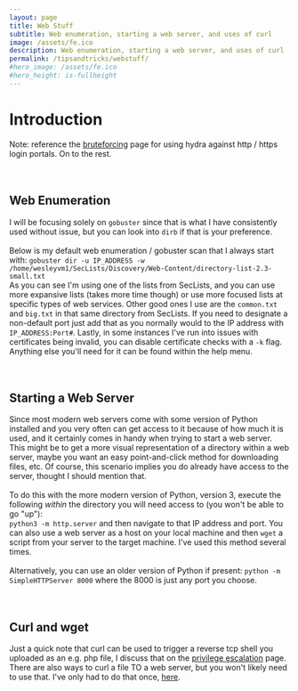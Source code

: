 ```yaml
---
layout: page
title: Web Stuff
subtitle: Web enumeration, starting a web server, and uses of curl
image: /assets/fe.ico
description: Web enumeration, starting a web server, and uses of curl
permalink: /tipsandtricks/webstuff/
#hero_image: /assets/fe.ico
#hero_height: is-fullheight
---
```


# Introduction
Note: reference the [bruteforcing](/tipsandtricks/bruteforcing/) page for using hydra against http / https login portals. On to the rest.
<br><br><br>
## Web Enumeration
I will be focusing solely on `gobuster` since that is what I have consistently used without issue, but you can look into `dirb` if that is your preference.
<br><br>
Below is my default web enumeration / gobuster scan that I always start with:
`gobuster dir -u IP_ADDRESS -w /home/wesleyvm1/SecLists/Discovery/Web-Content/directory-list-2.3-small.txt `<br>
As you can see I'm using one of the lists from SecLists, and you can use more expansive lists (takes more time though) or use more focused lists at specific types of web services. Other good ones I use are the `common.txt` and `big.txt` in that same directory from SecLists. If you need to designate a non-default port just add that as you normally would to the IP address with `IP_ADDRESS:Port#`. Lastly, in some instances I've run into issues with certificates being invalid, you can disable certificate checks with a `-k` flag. Anything else you'll need for it can be found within the help menu.
<br><br><br>
## Starting a Web Server
Since most modern web servers come with some version of Python installed and you very often can get access to it because of how much it is used, and it certainly comes in handy when trying to start a web server. This might be to get a more visual representation of a directory within a web server, maybe you want an easy point-and-click method for downloading files, etc. Of course, this scenario implies you do already have access to the server, thought I should mention that.<br><br>
To do this with the more modern version of Python, version 3, execute the following _within_ the directory you will need access to (you won't be able to go "up"):<br>
`python3 -m http.server` and then navigate to that IP address and port. You can also use a web server as a host on your local machine and then `wget` a script from your server to the target machine. I've used this method several times.
<br><br>
Alternatively, you can use an older version of Python if present:
`python -m SimpleHTTPServer 8000` where the 8000 is just any port you choose.
<br><br><br>
## Curl and wget
Just a quick note that curl can be used to trigger a reverse tcp shell you uploaded as an e.g. php file, I discuss that on the [privilege escalation](/tipsandtricks/privilegeescalation/) page.
There are also ways to curl a file TO a web server, but you won't likely need to use that. I've only had to do that once, [here](/thm/2022/05/26/Dav.html).
<br>
